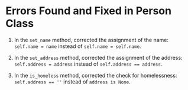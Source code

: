 # Errors Found and Fixed in Person Class

1. In the `set_name` method, corrected the assignment of the name: `self.name = name` instead of `self.name = self.name`.

2. In the `set_address` method, corrected the assignment of the address: `self.address = address` instead of `self.address == address`.

3. In the `is_homeless` method, corrected the check for homelessness: `self.address == ''` instead of `address is None`.

